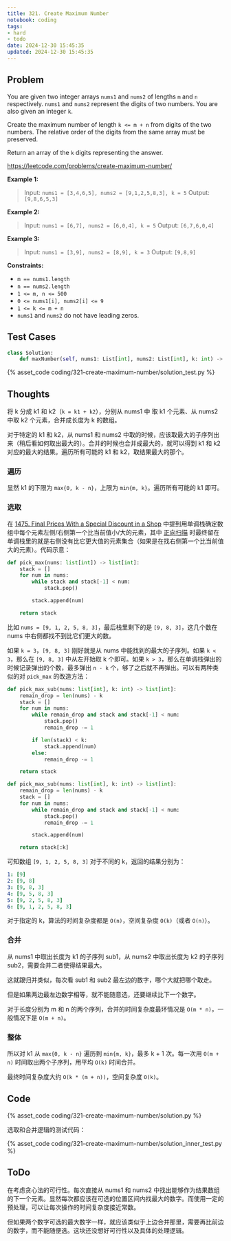 ```yaml
---
title: 321. Create Maximum Number
notebook: coding
tags:
- hard
- todo
date: 2024-12-30 15:45:35
updated: 2024-12-30 15:45:35
---
```

## Problem

You are given two integer arrays `nums1` and `nums2` of lengths `m` and `n` respectively. `nums1` and `nums2` represent the digits of two numbers. You are also given an integer `k`.

Create the maximum number of length `k <= m + n` from digits of the two numbers. The relative order of the digits from the same array must be preserved.

Return an array of the `k` digits representing the answer.

<https://leetcode.com/problems/create-maximum-number/>

**Example 1:**

> Input: `nums1 = [3,4,6,5], nums2 = [9,1,2,5,8,3], k = 5`
> Output: `[9,8,6,5,3]`

**Example 2:**

> Input: `nums1 = [6,7], nums2 = [6,0,4], k = 5`
> Output: `[6,7,6,0,4]`

**Example 3:**

> Input: `nums1 = [3,9], nums2 = [8,9], k = 3`
> Output: `[9,8,9]`

**Constraints:**

- `m == nums1.length`
- `n == nums2.length`
- `1 <= m, n <= 500`
- `0 <= nums1[i], nums2[i] <= 9`
- `1 <= k <= m + n`
- `nums1` and `nums2` do not have leading zeros.

## Test Cases

``` python
class Solution:
    def maxNumber(self, nums1: List[int], nums2: List[int], k: int) -> List[int]:
```

{% asset_code coding/321-create-maximum-number/solution_test.py %}

## Thoughts

将 k 分成 k1 和 k2（`k = k1 + k2`），分别从 nums1 中 取 k1 个元素、从 nums2 中取 k2 个元素，合并成长度为 k 的数组。

对于特定的 k1 和 k2，从 nums1 和 nums2 中取的时候，应该取最大的子序列出来（稍后看如何取出最大的）。合并的时候也合并成最大的，就可以得到 k1 和 k2 对应的最大的结果。遍历所有可能的 k1 和 k2，取结果最大的那个。

### 遍历

显然 k1 的下限为 `max{0, k - n}`，上限为 `min{m, k}`。遍历所有可能的 k1 即可。

### 选取

在 [1475. Final Prices With a Special Discount in a Shop](1475-final-prices-with-a-special-discount-in-a-shop) 中提到用单调栈确定数组中每个元素左侧/右侧第一个比当前值小/大的元素，其中 [正向扫描](1475-final-prices-with-a-special-discount-in-a-shop#Another-O-n) 时最终留在单调栈里的就是右侧没有比它更大值的元素集合（如果是在找右侧第一个比当前值大的元素）。代码示意：

``` python
def pick_max(nums: list[int]) -> list[int]:
    stack = []
    for num in nums:
        while stack and stack[-1] < num:
            stack.pop()

        stack.append(num)

    return stack
```

比如 `nums = [9, 1, 2, 5, 8, 3]`，最后栈里剩下的是 `[9, 8, 3]`，这几个数在 nums 中右侧都找不到比它们更大的数。

如果 `k = 3`，`[9, 8, 3]` 刚好就是从 nums 中能找到的最大的子序列。如果 `k < 3`，那么在 `[9, 8, 3]` 中从左开始取 k 个即可。如果 `k > 3`，那么在单调栈弹出的时候记录弹出的个数，最多弹出 `n - k` 个，够了之后就不再弹出。可以有两种类似的对 `pick_max` 的改造方法：

``` python
def pick_max_sub(nums: list[int], k: int) -> list[int]:
    remain_drop = len(nums) - k
    stack = []
    for num in nums:
        while remain_drop and stack and stack[-1] < num:
            stack.pop()
            remain_drop -= 1

        if len(stack) < k:
            stack.append(num)
        else:
            remain_drop -= 1

    return stack
```

``` python
def pick_max_sub(nums: list[int], k: int) -> list[int]:
    remain_drop = len(nums) - k
    stack = []
    for num in nums:
        while remain_drop and stack and stack[-1] < num:
            stack.pop()
            remain_drop -= 1

        stack.append(num)

    return stack[:k]
```

可知数组 `[9, 1, 2, 5, 8, 3]` 对于不同的 k，返回的结果分别为：

``` yaml
1: [9]
2: [9, 8]
3: [9, 8, 3]
4: [9, 5, 8, 3]
5: [9, 2, 5, 8, 3]
6: [9, 1, 2, 5, 8, 3]
```

对于指定的 k，算法的时间复杂度都是 `O(n)`，空间复杂度 `O(k)`（或者 `O(n)`）。

### 合并

从 nums1 中取出长度为 k1 的子序列 sub1，从 nums2 中取出长度为 k2 的子序列 sub2，需要合并二者使得结果最大。

这就跟归并类似，每次看 sub1 和 sub2 最左边的数字，哪个大就把哪个取走。

但是如果两边最左边数字相等，就不能随意选，还要继续比下一个数字。

对于长度分别为 m 和 n 的两个序列，合并的时间复杂度最环情况是 `O(m * n)`，一般情况下是 `O(m + n)`。

### 整体

所以对 k1 从 `max{0, k - n}` 遍历到 `min{m, k}`，最多 k + 1 次。每一次用 `O(m + n)` 时间取出两个子序列，用平均 `O(k)` 时间合并。

最终时间复杂度大约 `O(k * (m + n))`，空间复杂度 `O(k)`。

## Code

{% asset_code coding/321-create-maximum-number/solution.py %}

选取和合并逻辑的测试代码：

{% asset_code coding/321-create-maximum-number/solution_inner_test.py %}

## ToDo

在考虑贪心法的可行性。每次直接从 nums1 和 nums2 中找出能够作为结果数组的下一个元素。显然每次都应该在可选的位置区间内找最大的数字。而使用一定的预处理，可以让每次操作的时间复杂度接近常数。

但如果两个数字可选的最大数字一样，就应该类似于上边合并那里，需要再比前边的数字，而不能随便选。这块还没想好可行性以及具体的处理逻辑。
